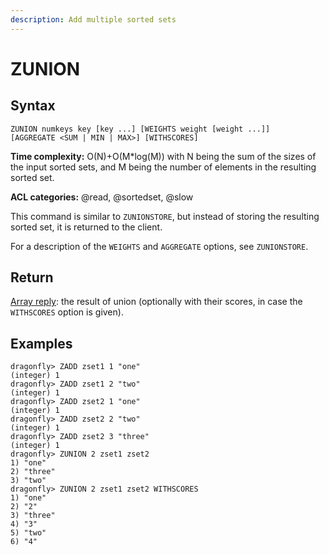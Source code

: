 ```yaml
---
description: Add multiple sorted sets
---
```


# ZUNION

## Syntax

    ZUNION numkeys key [key ...] [WEIGHTS weight [weight ...]] [AGGREGATE <SUM | MIN | MAX>] [WITHSCORES]

**Time complexity:** O(N)+O(M*log(M)) with N being the sum of the sizes of the input sorted sets, and M being the number of elements in the resulting sorted set.

**ACL categories:** @read, @sortedset, @slow

This command is similar to `ZUNIONSTORE`, but instead of storing the resulting
sorted set, it is returned to the client.

For a description of the `WEIGHTS` and `AGGREGATE` options, see `ZUNIONSTORE`.

## Return

[Array reply](https://redis.io/docs/reference/protocol-spec/#arrays): the result of union (optionally with their scores, in case 
the `WITHSCORES` option is given).

## Examples

```shell
dragonfly> ZADD zset1 1 "one"
(integer) 1
dragonfly> ZADD zset1 2 "two"
(integer) 1
dragonfly> ZADD zset2 1 "one"
(integer) 1
dragonfly> ZADD zset2 2 "two"
(integer) 1
dragonfly> ZADD zset2 3 "three"
(integer) 1
dragonfly> ZUNION 2 zset1 zset2
1) "one"
2) "three"
3) "two"
dragonfly> ZUNION 2 zset1 zset2 WITHSCORES
1) "one"
2) "2"
3) "three"
4) "3"
5) "two"
6) "4"
```
